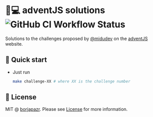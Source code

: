 # 🎅💻️ adventJS solutions ![GitHub CI Workflow Status](https://img.shields.io/github/workflow/status/borjapazr/adventjs-solutions/CI?style=flat-square&logo=github&label=CI)

Solutions to the challenges proposed by [@midudev](https://midu.dev/) on the [adventJS](https://adventjs.dev/) website.

## 🚀 Quick start

- Just run

  ```bash
  make challenge-XX # where XX is the challenge number
  ```

## 🚩 License

MIT @ [borjapazr](https://me.marsmachine.space). Please see [License](LICENSE) for more information.
